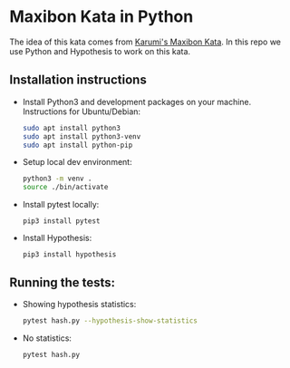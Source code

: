 # Maxibon Kata in Python

The idea of this kata comes from [Karumi's Maxibon Kata](https://github.com/Karumi/MaxibonKataJava). In this
repo we use Python and Hypothesis to work on this kata.

## Installation instructions

* Install Python3 and development packages on your machine. Instructions for Ubuntu/Debian:

    ```bash
    sudo apt install python3
    sudo apt install python3-venv
    sudo apt install python-pip
    ```

* Setup local dev environment:
    ```bash
    python3 -m venv .
    source ./bin/activate
    ```

* Install pytest locally:

    `pip3 install pytest`

* Install Hypothesis:

    `pip3 install hypothesis`

## Running the tests:

* Showing hypothesis statistics:

    ```bash
    pytest hash.py --hypothesis-show-statistics
    ```

* No statistics:

   ```bash
   pytest hash.py 
   ```
   
   
